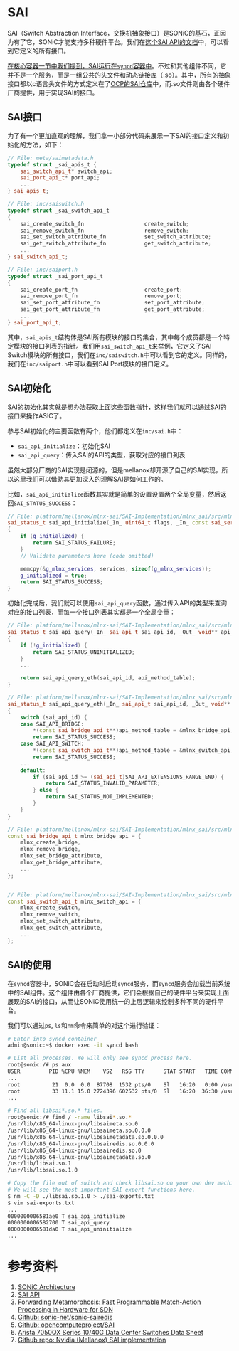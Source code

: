 # SAI

SAI（Switch Abstraction Interface，交换机抽象接口）是SONiC的基石，正因为有了它，SONiC才能支持多种硬件平台。我们在[这个SAI API的文档][SAIAPI]中，可以看到它定义的所有接口。

[在核心容器一节中我们提到，SAI运行在`syncd`容器中](./2-3-key-containers.html)。不过和其他组件不同，它并不是一个服务，而是一组公共的头文件和动态链接库（.so）。其中，所有的抽象接口都以c语言头文件的方式定义在了[OCP的SAI仓库][OCPSAI]中，而.so文件则由各个硬件厂商提供，用于实现SAI的接口。

## SAI接口

为了有一个更加直观的理解，我们拿一小部分代码来展示一下SAI的接口定义和初始化的方法，如下：

```cpp
// File: meta/saimetadata.h
typedef struct _sai_apis_t {
    sai_switch_api_t* switch_api;
    sai_port_api_t* port_api;
    ...
} sai_apis_t;

// File: inc/saiswitch.h
typedef struct _sai_switch_api_t
{
    sai_create_switch_fn                   create_switch;
    sai_remove_switch_fn                   remove_switch;
    sai_set_switch_attribute_fn            set_switch_attribute;
    sai_get_switch_attribute_fn            get_switch_attribute;
    ...
} sai_switch_api_t;

// File: inc/saiport.h
typedef struct _sai_port_api_t
{
    sai_create_port_fn                     create_port;
    sai_remove_port_fn                     remove_port;
    sai_set_port_attribute_fn              set_port_attribute;
    sai_get_port_attribute_fn              get_port_attribute;
    ...
} sai_port_api_t;
```

其中，`sai_apis_t`结构体是SAI所有模块的接口的集合，其中每个成员都是一个特定模块的接口列表的指针。我们用`sai_switch_api_t`来举例，它定义了SAI Switch模块的所有接口，我们在`inc/saiswitch.h`中可以看到它的定义。同样的，我们在`inc/saiport.h`中可以看到SAI Port模块的接口定义。

## SAI初始化

SAI的初始化其实就是想办法获取上面这些函数指针，这样我们就可以通过SAI的接口来操作ASIC了。

参与SAI初始化的主要函数有两个，他们都定义在`inc/sai.h`中：

- `sai_api_initialize`：初始化SAI
- `sai_api_query`：传入SAI的API的类型，获取对应的接口列表

虽然大部分厂商的SAI实现是闭源的，但是mellanox却开源了自己的SAI实现，所以这里我们可以借助其更加深入的理解SAI是如何工作的。

比如，`sai_api_initialize`函数其实就是简单的设置设置两个全局变量，然后返回`SAI_STATUS_SUCCESS`：

```cpp
// File: platform/mellanox/mlnx-sai/SAI-Implementation/mlnx_sai/src/mlnx_sai_interfacequery.c
sai_status_t sai_api_initialize(_In_ uint64_t flags, _In_ const sai_service_method_table_t* services)
{
    if (g_initialized) {
        return SAI_STATUS_FAILURE;
    }
    // Validate parameters here (code omitted)

    memcpy(&g_mlnx_services, services, sizeof(g_mlnx_services));
    g_initialized = true;
    return SAI_STATUS_SUCCESS;
}
```

初始化完成后，我们就可以使用`sai_api_query`函数，通过传入API的类型来查询对应的接口列表，而每一个接口列表其实都是一个全局变量：

```cpp
// File: platform/mellanox/mlnx-sai/SAI-Implementation/mlnx_sai/src/mlnx_sai_interfacequery.c
sai_status_t sai_api_query(_In_ sai_api_t sai_api_id, _Out_ void** api_method_table)
{
    if (!g_initialized) {
        return SAI_STATUS_UNINITIALIZED;
    }
    ...

    return sai_api_query_eth(sai_api_id, api_method_table);
}

// File: platform/mellanox/mlnx-sai/SAI-Implementation/mlnx_sai/src/mlnx_sai_interfacequery_eth.c
sai_status_t sai_api_query_eth(_In_ sai_api_t sai_api_id, _Out_ void** api_method_table)
{
    switch (sai_api_id) {
    case SAI_API_BRIDGE:
        *(const sai_bridge_api_t**)api_method_table = &mlnx_bridge_api;
        return SAI_STATUS_SUCCESS;
    case SAI_API_SWITCH:
        *(const sai_switch_api_t**)api_method_table = &mlnx_switch_api;
        return SAI_STATUS_SUCCESS;
    ...
    default:
        if (sai_api_id >= (sai_api_t)SAI_API_EXTENSIONS_RANGE_END) {
            return SAI_STATUS_INVALID_PARAMETER;
        } else {
            return SAI_STATUS_NOT_IMPLEMENTED;
        }
    }
}

// File: platform/mellanox/mlnx-sai/SAI-Implementation/mlnx_sai/src/mlnx_sai_bridge.c
const sai_bridge_api_t mlnx_bridge_api = {
    mlnx_create_bridge,
    mlnx_remove_bridge,
    mlnx_set_bridge_attribute,
    mlnx_get_bridge_attribute,
    ...
};


// File: platform/mellanox/mlnx-sai/SAI-Implementation/mlnx_sai/src/mlnx_sai_switch.c
const sai_switch_api_t mlnx_switch_api = {
    mlnx_create_switch,
    mlnx_remove_switch,
    mlnx_set_switch_attribute,
    mlnx_get_switch_attribute,
    ...
};
```

## SAI的使用

在`syncd`容器中，SONiC会在启动时启动`syncd`服务，而`syncd`服务会加载当前系统中的SAI组件。这个组件由各个厂商提供，它们会根据自己的硬件平台来实现上面展现的SAI的接口，从而让SONiC使用统一的上层逻辑来控制多种不同的硬件平台。

我们可以通过`ps`, `ls`和`nm`命令来简单的对这个进行验证：

```bash
# Enter into syncd container
admin@sonic:~$ docker exec -it syncd bash

# List all processes. We will only see syncd process here.
root@sonic:/# ps aux
USER         PID %CPU %MEM    VSZ   RSS TTY      STAT START   TIME COMMAND
...
root          21  0.0  0.0  87708  1532 pts/0    Sl   16:20   0:00 /usr/bin/dsserve /usr/bin/syncd --diag -u -s -p /etc/sai.d/sai.profile -b /tmp/break_before_make_objects
root          33 11.1 15.0 2724396 602532 pts/0  Sl   16:20  36:30 /usr/bin/syncd --diag -u -s -p /etc/sai.d/sai.profile -b /tmp/break_before_make_objects
...

# Find all libsai*.so.* files.
root@sonic:/# find / -name libsai*.so.*
/usr/lib/x86_64-linux-gnu/libsaimeta.so.0
/usr/lib/x86_64-linux-gnu/libsaimeta.so.0.0.0
/usr/lib/x86_64-linux-gnu/libsaimetadata.so.0.0.0
/usr/lib/x86_64-linux-gnu/libsairedis.so.0.0.0
/usr/lib/x86_64-linux-gnu/libsairedis.so.0
/usr/lib/x86_64-linux-gnu/libsaimetadata.so.0
/usr/lib/libsai.so.1
/usr/lib/libsai.so.1.0

# Copy the file out of switch and check libsai.so on your own dev machine.
# We will see the most important SAI export functions here.
$ nm -C -D ./libsai.so.1.0 > ./sai-exports.txt
$ vim sai-exports.txt
...
0000000006581ae0 T sai_api_initialize
0000000006582700 T sai_api_query
0000000006581da0 T sai_api_uninitialize
...
```

# 参考资料

1. [SONiC Architecture][SONiCArch]
2. [SAI API][SAIAPI]
3. [Forwarding Metamorphosis: Fast Programmable Match-Action Processing in Hardware for SDN][PISA]
4. [Github: sonic-net/sonic-sairedis][SONiCSAIRedis]
5. [Github: opencomputeproject/SAI][OCPSAI]
6. [Arista 7050QX Series 10/40G Data Center Switches Data Sheet][Arista7050QX]
7. [Github repo: Nvidia (Mellanox) SAI implementation][MnlxSAI]

[SONiCArch]: https://github.com/sonic-net/SONiC/wiki/Architecture
[PISA]: http://yuba.stanford.edu/~grg/docs/sdn-chip-sigcomm-2013.pdf
[SAIAPI]: https://github.com/opencomputeproject/SAI/wiki/SAI-APIs
[SONiCRepo]: https://github.com/sonic-net/SONiC/blob/master/sourcecode.md
[SONiCSAIRedis]: https://github.com/sonic-net/sonic-sairedis/
[OCPSAI]: https://github.com/opencomputeproject/SAI
[Arista7050QX]: https://www.arista.com/assets/data/pdf/Datasheets/7050QX-32_32S_Datasheet_S.pdf
[MnlxSAI]: https://github.com/Mellanox/SAI-Implementation/tree/master